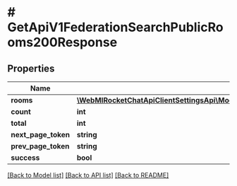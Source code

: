 # # GetApiV1FederationSearchPublicRooms200Response

## Properties

Name | Type | Description | Notes
------------ | ------------- | ------------- | -------------
**rooms** | [**\WebMIRocketChatApiClientSettingsApi\Model\GetApiV1FederationSearchPublicRooms200ResponseRoomsInner[]**](GetApiV1FederationSearchPublicRooms200ResponseRoomsInner.md) |  | [optional]
**count** | **int** |  | [optional]
**total** | **int** |  | [optional]
**next_page_token** | **string** |  | [optional]
**prev_page_token** | **string** |  | [optional]
**success** | **bool** |  | [optional]

[[Back to Model list]](../../README.md#models) [[Back to API list]](../../README.md#endpoints) [[Back to README]](../../README.md)
